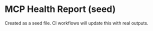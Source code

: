 # MCP Health Report (seed)

Created as a seed file. CI workflows will update this with real outputs.